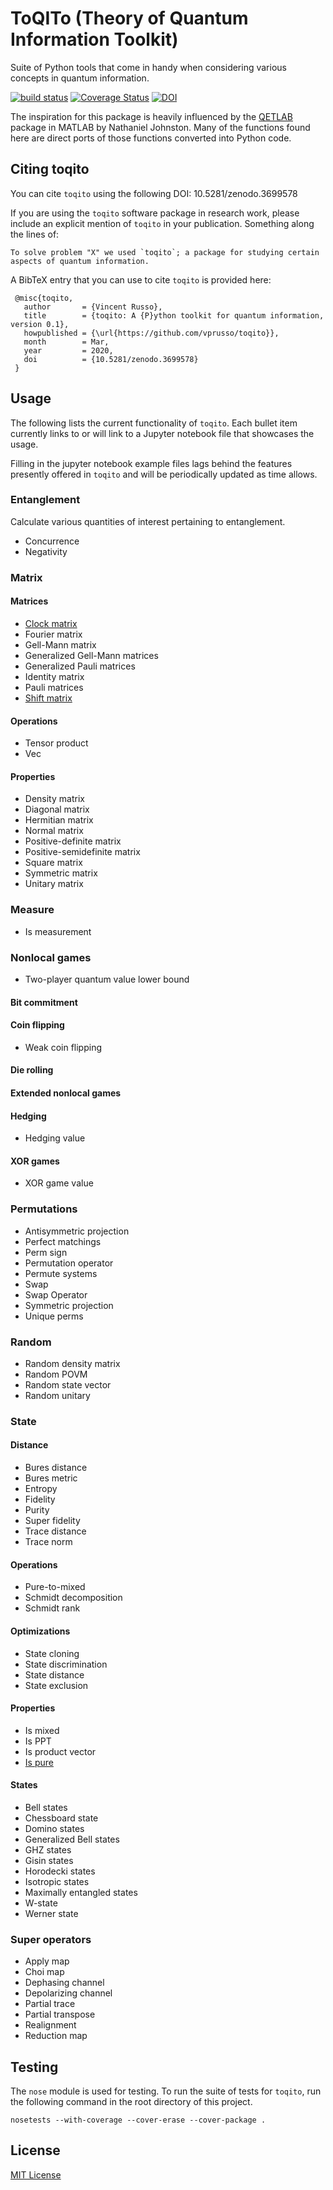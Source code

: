 # ToQITo (Theory of Quantum Information Toolkit)

Suite of Python tools that come in handy when considering various concepts in
quantum information.

[![build status](http://img.shields.io/travis/vprusso/toqito.svg)](https://travis-ci.org/vprusso/toqito)
[![Coverage Status](https://coveralls.io/repos/github/vprusso/toqito/badge.svg?branch=master)](https://coveralls.io/github/vprusso/toqito?branch=master)
[![DOI](https://zenodo.org/badge/235493396.svg)](https://zenodo.org/badge/latestdoi/235493396)

The inspiration for this package is heavily influenced by the
[QETLAB](http://www.qetlab.com) package in MATLAB by Nathaniel Johnston.  Many
of the functions found here are direct ports of those functions converted into
Python code.

## Citing toqito

You can cite `toqito` using the following DOI: 
10.5281/zenodo.3699578

If you are using the `toqito` software package in research work, please include
an explicit mention of `toqito` in your publication. Something along the lines
of:

```
To solve problem "X" we used `toqito`; a package for studying certain
aspects of quantum information.
```

A BibTeX entry that you can use to cite `toqito` is provided here:

```
 @misc{toqito,
   author       = {Vincent Russo},
   title        = {toqito: A {P}ython toolkit for quantum information, version 0.1},
   howpublished = {\url{https://github.com/vprusso/toqito}},
   month        = Mar,
   year         = 2020,
   doi          = {10.5281/zenodo.3699578}
 }
```

## Usage

The following lists the current functionality of `toqito`. Each bullet item 
currently links to or will link to a Jupyter notebook file that showcases the
usage.

Filling in the jupyter notebook example files lags behind the features
presently offered in `toqito` and will be periodically updated as time allows.

### Entanglement

Calculate various quantities of interest pertaining to entanglement.

- Concurrence
- Negativity

### Matrix

#### Matrices

- [Clock matrix](https://github.com/vprusso/toqito/blob/master/jupyter_notebooks/matrix/matrices/clock_matrix.ipynb)
- Fourier matrix
- Gell-Mann matrix
- Generalized Gell-Mann matrices
- Generalized Pauli matrices
- Identity matrix
- Pauli matrices
- [Shift matrix](https://github.com/vprusso/toqito/blob/master/jupyter_notebooks/matrix/matrices/shift_matrix.ipynb)

#### Operations

- Tensor product
- Vec

#### Properties

- Density matrix
- Diagonal matrix
- Hermitian matrix
- Normal matrix
- Positive-definite matrix
- Positive-semidefinite matrix
- Square matrix
- Symmetric matrix
- Unitary matrix

### Measure

- Is measurement

### Nonlocal games

- Two-player quantum value lower bound

#### Bit commitment

#### Coin flipping

- Weak coin flipping

#### Die rolling

#### Extended nonlocal games

#### Hedging

- Hedging value

#### XOR games

- XOR game value

### Permutations

- Antisymmetric projection
- Perfect matchings
- Perm sign
- Permutation operator
- Permute systems
- Swap
- Swap Operator
- Symmetric projection
- Unique perms

### Random

- Random density matrix
- Random POVM
- Random state vector
- Random unitary

### State

#### Distance

- Bures distance
- Bures metric
- Entropy
- Fidelity
- Purity
- Super fidelity
- Trace distance
- Trace norm

#### Operations

- Pure-to-mixed
- Schmidt decomposition
- Schmidt rank

#### Optimizations

- State cloning
- State discrimination
- State distance
- State exclusion

#### Properties

- Is mixed
- Is PPT
- Is product vector
- [Is pure](https://github.com/vprusso/toqito/blob/master/jupyter_notebooks/state/properties/is_pure.ipynb)


#### States

- Bell states
- Chessboard state
- Domino states
- Generalized Bell states
- GHZ states
- Gisin states
- Horodecki states
- Isotropic states
- Maximally entangled states
- W-state
- Werner state

### Super operators

- Apply map
- Choi map
- Dephasing channel
- Depolarizing channel
- Partial trace
- Partial transpose
- Realignment
- Reduction map
 
## Testing

The `nose` module is used for testing. To run the suite of tests for `toqito`,
run the following command in the root directory of this project.

    nosetests --with-coverage --cover-erase --cover-package .


## License

[MIT License](http://opensource.org/licenses/mit-license.php>)

